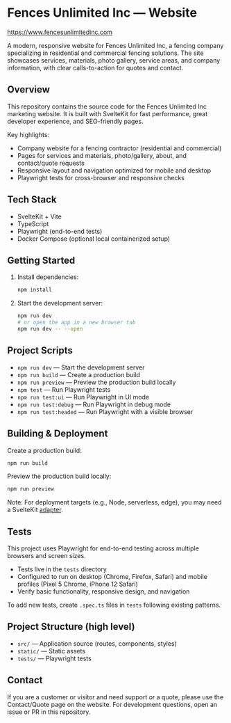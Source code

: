 # Fences Unlimited Inc — Website

https://www.fencesunlimitedinc.com

A modern, responsive website for Fences Unlimited Inc, a fencing company specializing in residential and commercial fencing solutions. The site showcases services, materials, photo gallery, service areas, and company information, with clear calls-to-action for quotes and contact.

## Overview

This repository contains the source code for the Fences Unlimited Inc marketing website. It is built with SvelteKit for fast performance, great developer experience, and SEO-friendly pages.

Key highlights:

- Company website for a fencing contractor (residential and commercial)
- Pages for services and materials, photo/gallery, about, and contact/quote requests
- Responsive layout and navigation optimized for mobile and desktop
- Playwright tests for cross-browser and responsive checks

## Tech Stack

- SvelteKit + Vite
- TypeScript
- Playwright (end-to-end tests)
- Docker Compose (optional local containerized setup)

## Getting Started

1. Install dependencies:
   ```bash
   npm install
   ```
2. Start the development server:
   ```bash
   npm run dev
   # or open the app in a new browser tab
   npm run dev -- --open
   ```

## Project Scripts

- `npm run dev` — Start the development server
- `npm run build` — Create a production build
- `npm run preview` — Preview the production build locally
- `npm test` — Run Playwright tests
- `npm run test:ui` — Run Playwright in UI mode
- `npm run test:debug` — Run Playwright in debug mode
- `npm run test:headed` — Run Playwright with a visible browser

## Building & Deployment

Create a production build:

```bash
npm run build
```

Preview the production build locally:

```bash
npm run preview
```

Note: For deployment targets (e.g., Node, serverless, edge), you may need a SvelteKit [adapter](https://svelte.dev/docs/kit/adapters).

## Tests

This project uses Playwright for end-to-end testing across multiple browsers and screen sizes.

- Tests live in the `tests` directory
- Configured to run on desktop (Chrome, Firefox, Safari) and mobile profiles (Pixel 5 Chrome, iPhone 12 Safari)
- Verify basic functionality, responsive design, and navigation

To add new tests, create `.spec.ts` files in `tests` following existing patterns.

## Project Structure (high level)

- `src/` — Application source (routes, components, styles)
- `static/` — Static assets
- `tests/` — Playwright tests

## Contact

If you are a customer or visitor and need support or a quote, please use the Contact/Quote page on the website. For development questions, open an issue or PR in this repository.
